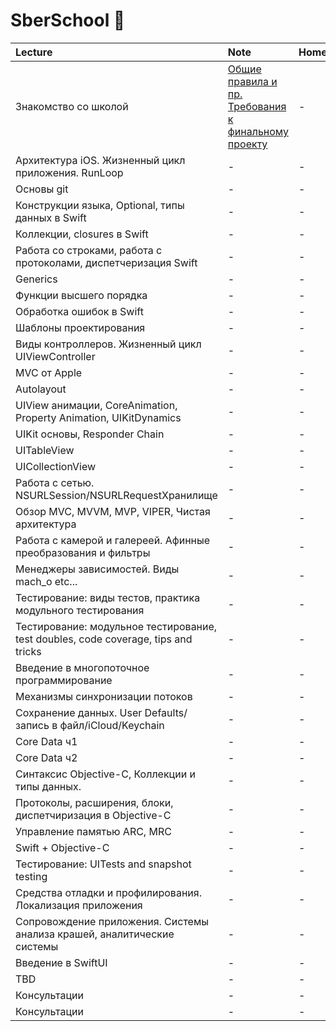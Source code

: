 # SberSchool  

| Lecture | Note | Homework  |
| :--- | :--- | :--- |
| Знакомство со школой | [Общие правила и пр.](https://github.com/Lemonbrush/SberSchool/blob/master/Notes/GeneralRules.md) [Требования к финальному проекту](https://github.com/Lemonbrush/SberSchool/blob/master/Notes/FinalProjectRequirements.md) | - | 
| Архитектура iOS. Жизненный цикл приложения. RunLoop | - | - | 
| Основы git | - | - | 
| Конструкции языка, Optional, типы данных в Swift | - | - | 
| Коллекции, closures в Swift | - | - | 
| Работа со строками, работа с протоколами, диспетчеризация Swift | - | - | 
| Generics | - | - | 
| Функции высшего порядка | - | - | 
| Обработка ошибок в Swift | - | - | 
| Шаблоны проектирования | - | - | 
| Виды контроллеров. Жизненный цикл UIViewController | - | - | 
| MVC от Apple | - | - | 
| Autolayout | - | - | 
| UIView анимации, CoreAnimation, Property Animation, UIKitDynamics | - | - | 
| UIKit основы, Responder Chain | - | - | 
| UITableView | - | - |  
| UICollectionView | - | - | 
| Работа с сетью. NSURLSession/NSURLRequestХранилище | - | - |
| Обзор MVC, MVVM, MVP, VIPER, Чистая архитектура | - | - | 
| Работа с камерой и галереей. Афинные преобразования и фильтры | - | - | 
| Менеджеры зависимостей. Виды mach_o etc... | - | - | 
| Тестирование: виды тестов, практика модульного тестирования | - | - | 
| Тестирование: модульное тестирование, test doubles, code coverage, tips and tricks | - | - | 
| Введение в многопоточное программирование | - | - | 
| Механизмы синхронизации потоков | - | - | 
| Сохранение данных. User Defaults/запись в файл/iCloud/Keychain | - | - | 
| Core Data ч1 | - | - | 
| Core Data ч2 | - | - | 
| Синтаксис Objective-C, Коллекции и типы данных. | - | - | 
| Протоколы, расширения, блоки, диспетчиризация в Objective-C | - | - | 
| Управление памятью ARC, MRC | - | - | 
| Swift + Objective-C | - | - | 
| Тестирование: UITests and snapshot testing | - | - | 
| Средства отладки и профилирования. Локализация приложения | - | - | 
| Сопровождение приложения. Системы анализа крашей, аналитические системы | - | - | 
| Введение в SwiftUI | - | - | 
| TBD | - | - | 
| Консультации | - | - | 
| Консультации | - | - | 


